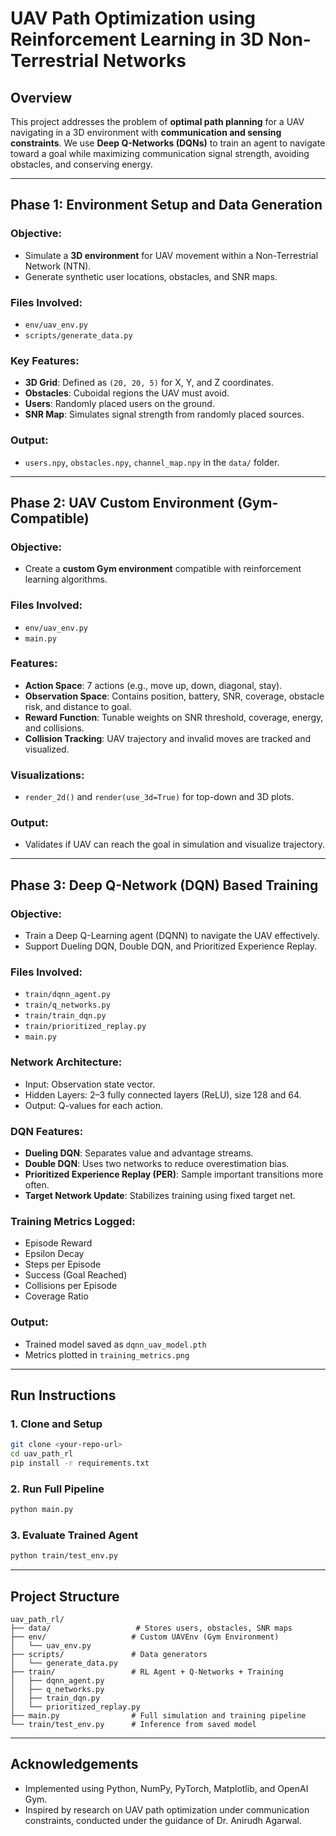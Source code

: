 # UAV Path Optimization using Reinforcement Learning in 3D Non-Terrestrial Networks

## Overview
This project addresses the problem of **optimal path planning** for a UAV navigating in a 3D environment with **communication and sensing constraints**. We use **Deep Q-Networks (DQNs)** to train an agent to navigate toward a goal while maximizing communication signal strength, avoiding obstacles, and conserving energy.

---

## Phase 1: Environment Setup and Data Generation

### Objective:
- Simulate a **3D environment** for UAV movement within a Non-Terrestrial Network (NTN).
- Generate synthetic user locations, obstacles, and SNR maps.

### Files Involved:
- `env/uav_env.py`
- `scripts/generate_data.py`

### Key Features:
- **3D Grid**: Defined as `(20, 20, 5)` for X, Y, and Z coordinates.
- **Obstacles**: Cuboidal regions the UAV must avoid.
- **Users**: Randomly placed users on the ground.
- **SNR Map**: Simulates signal strength from randomly placed sources.

### Output:
- `users.npy`, `obstacles.npy`, `channel_map.npy` in the `data/` folder.

---

## Phase 2: UAV Custom Environment (Gym-Compatible)

### Objective:
- Create a **custom Gym environment** compatible with reinforcement learning algorithms.

### Files Involved:
- `env/uav_env.py`
- `main.py`

### Features:
- **Action Space**: 7 actions (e.g., move up, down, diagonal, stay).
- **Observation Space**: Contains position, battery, SNR, coverage, obstacle risk, and distance to goal.
- **Reward Function**: Tunable weights on SNR threshold, coverage, energy, and collisions.
- **Collision Tracking**: UAV trajectory and invalid moves are tracked and visualized.

### Visualizations:
- `render_2d()` and `render(use_3d=True)` for top-down and 3D plots.

### Output:
- Validates if UAV can reach the goal in simulation and visualize trajectory.

---

## Phase 3: Deep Q-Network (DQN) Based Training

### Objective:
- Train a Deep Q-Learning agent (DQNN) to navigate the UAV effectively.
- Support Dueling DQN, Double DQN, and Prioritized Experience Replay.

### Files Involved:
- `train/dqnn_agent.py`
- `train/q_networks.py`
- `train/train_dqn.py`
- `train/prioritized_replay.py`
- `main.py`

### Network Architecture:
- Input: Observation state vector.
- Hidden Layers: 2–3 fully connected layers (ReLU), size 128 and 64.
- Output: Q-values for each action.

### DQN Features:
- **Dueling DQN**: Separates value and advantage streams.
- **Double DQN**: Uses two networks to reduce overestimation bias.
- **Prioritized Experience Replay (PER)**: Sample important transitions more often.
- **Target Network Update**: Stabilizes training using fixed target net.

### Training Metrics Logged:
- Episode Reward
- Epsilon Decay
- Steps per Episode
- Success (Goal Reached)
- Collisions per Episode
- Coverage Ratio

### Output:
- Trained model saved as `dqnn_uav_model.pth`
- Metrics plotted in `training_metrics.png`

---

## Run Instructions

### 1. Clone and Setup
```bash
git clone <your-repo-url>
cd uav_path_rl
pip install -r requirements.txt
```

### 2. Run Full Pipeline
```bash
python main.py
```

### 3. Evaluate Trained Agent
```bash
python train/test_env.py
```

---

## Project Structure

```
uav_path_rl/
├── data/                   # Stores users, obstacles, SNR maps
├── env/                   # Custom UAVEnv (Gym Environment)
│   └── uav_env.py
├── scripts/               # Data generators
│   └── generate_data.py
├── train/                 # RL Agent + Q-Networks + Training
│   ├── dqnn_agent.py
│   ├── q_networks.py
│   ├── train_dqn.py
│   └── prioritized_replay.py
├── main.py                # Full simulation and training pipeline
└── train/test_env.py      # Inference from saved model
```

---

## Acknowledgements
- Implemented using Python, NumPy, PyTorch, Matplotlib, and OpenAI Gym.
- Inspired by research on UAV path optimization under communication constraints, conducted under the guidance of Dr. Anirudh Agarwal.
